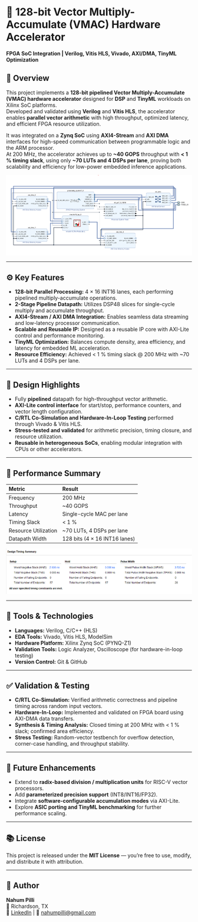 # 🚀 128-bit Vector Multiply-Accumulate (VMAC) Hardware Accelerator  
**FPGA SoC Integration | Verilog, Vitis HLS, Vivado, AXI/DMA, TinyML Optimization**

## 🧩 Overview  
This project implements a **128-bit pipelined Vector Multiply-Accumulate (VMAC) hardware accelerator** designed for **DSP** and **TinyML** workloads on Xilinx SoC platforms.  
Developed and validated using **Verilog** and **Vitis HLS**, the accelerator enables **parallel vector arithmetic** with high throughput, optimized latency, and efficient FPGA resource utilization.

It was integrated on a **Zynq SoC** using **AXI4-Stream** and **AXI DMA** interfaces for high-speed communication between programmable logic and the ARM processor.  
At 200 MHz, the accelerator achieves up to **~40 GOPS** throughput with **< 1 % timing slack**, using only **~70 LUTs and 4 DSPs per lane**, proving both scalability and efficiency for low-power embedded inference applications.

![Block Diagram](docs/block_diagram.png)

---

## ⚙️ Key Features
- **128-bit Parallel Processing:** 4 × 16 INT16 lanes, each performing pipelined multiply-accumulate operations.  
- **2-Stage Pipeline Datapath:** Utilizes DSP48 slices for single-cycle multiply and accumulate throughput.  
- **AXI4-Stream / AXI DMA Integration:** Enables seamless data streaming and low-latency processor communication.  
- **Scalable and Reusable IP:** Designed as a reusable IP core with AXI-Lite control and performance monitoring.  
- **TinyML Optimization:** Balances compute density, area efficiency, and latency for embedded ML acceleration.  
- **Resource Efficiency:** Achieved < 1 % timing slack @ 200 MHz with ~70 LUTs and 4 DSPs per lane.  

---

## 🧠 Design Highlights
- Fully **pipelined** datapath for high-throughput vector arithmetic.  
- **AXI-Lite control interface** for start/stop, performance counters, and vector length configuration.  
- **C/RTL Co-Simulation and Hardware-In-Loop Testing** performed through Vivado & Vitis HLS.  
- **Stress-tested and validated** for arithmetic precision, timing closure, and resource utilization.  
- **Reusable in heterogeneous SoCs**, enabling modular integration with CPUs or other accelerators.  

---

## 🧮 Performance Summary
| Metric | Result |
|:--|:--|
| Frequency | 200 MHz |
| Throughput | ~40 GOPS |
| Latency | Single-cycle MAC per lane |
| Timing Slack | < 1 % |
| Resource Utilization | ~70 LUTs, 4 DSPs per lane |
| Datapath Width | 128 bits (4 × 16 INT16 lanes) |
![Synthesis Summary](docs/timing_summary.png)

---

## 🧰 Tools & Technologies
- **Languages:** Verilog, C/C++ (HLS)  
- **EDA Tools:** Vivado, Vitis HLS, ModelSim  
- **Hardware Platform:** Xilinx Zynq SoC (PYNQ-Z1)  
- **Validation Tools:** Logic Analyzer, Oscilloscope (for hardware-in-loop testing)  
- **Version Control:** Git & GitHub  

---

## ✅ Validation & Testing
- **C/RTL Co-Simulation:** Verified arithmetic correctness and pipeline timing across random input vectors.  
- **Hardware-In-Loop:** Implemented and validated on FPGA board using AXI-DMA data transfers.  
- **Synthesis & Timing Analysis:** Closed timing at 200 MHz with < 1 % slack; confirmed area efficiency.  
- **Stress Testing:** Random-vector testbench for overflow detection, corner-case handling, and throughput stability.  

---

## 🧩 Future Enhancements
- Extend to **radix-based division / multiplication units** for RISC-V vector processors.  
- Add **parameterized precision support** (INT8/INT16/FP32).  
- Integrate **software-configurable accumulation modes** via AXI-Lite.  
- Explore **ASIC porting and TinyML benchmarking** for further performance scaling.  

---

## 📚 License
This project is released under the **MIT License** — you’re free to use, modify, and distribute it with attribution.

---

## 👤 Author
**Nahum Pilli**  
📍 Richardson, TX  
🔗 [LinkedIn](https://linkedin.com/in/nahum-pilli-9b7495230) | 📧 nahumpilli@gmail.com  

